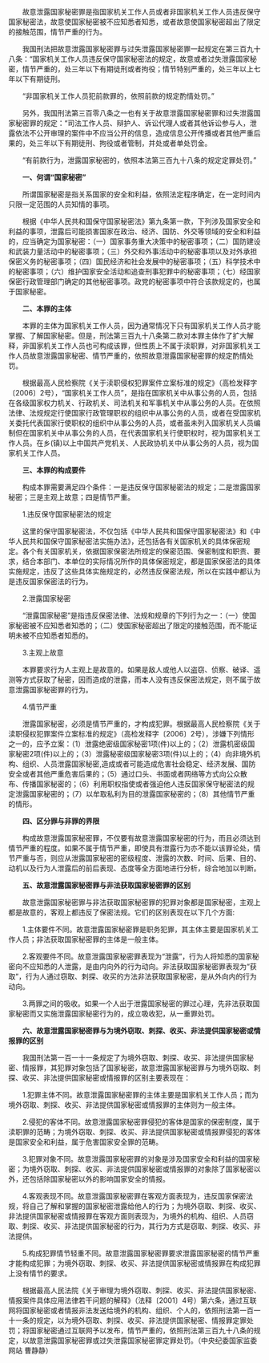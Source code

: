 　　故意泄露国家秘密罪是指国家机关工作人员或者非国家机关工作人员违反保守国家秘密法，故意使国家秘密被不应知悉者知悉，或者故意使国家秘密超出了限定的接触范围，情节严重的行为。

　　我国刑法把故意泄露国家秘密罪与过失泄露国家秘密罪一起规定在第三百九十八条：“国家机关工作人员违反保守国家秘密法的规定，故意或者过失泄露国家秘密，情节严重的，处三年以下有期徒刑或者拘役；情节特别严重的，处三年以上七年以下有期徒刑。

　　“非国家机关工作人员犯前款罪的，依照前款的规定酌情处罚。”

　　另外，我国刑法第三百零八条之一也有关于故意泄露国家秘密罪和过失泄露国家秘密罪的规定：“司法工作人员、辩护人、诉讼代理人或者其他诉讼参与人，泄露依法不公开审理的案件中不应当公开的信息，造成信息公开传播或者其他严重后果的，处三年以下有期徒刑、拘役或者管制，并处或者单处罚金。

　　“有前款行为，泄露国家秘密的，依照本法第三百九十八条的规定定罪处罚。”

　　**一、何谓“国家秘密”**

　　所谓国家秘密是指关系国家的安全和利益，依照法定程序确定，在一定时间内只限一定范围的人员知情的事项。

　　根据《中华人民共和国保守国家秘密法》第九条第一款，下列涉及国家安全和利益的事项，泄露后可能损害国家在政治、经济、国防、外交等领域的安全和利益的，应当确定为国家秘密：（一）国家事务重大决策中的秘密事项；（二）国防建设和武装力量活动中的秘密事项；（三）外交和外事活动中的秘密事项以及对外承担保密义务的秘密事项；（四）国民经济和社会发展中的秘密事项；（五）科学技术中的秘密事项；（六）维护国家安全活动和追查刑事犯罪中的秘密事项；（七）经国家保密行政管理部门确定的其他秘密事项。政党的秘密事项中符合该款规定的，也属于国家秘密。

　　**二、本罪的主体**

　　本罪的主体为国家机关工作人员，因为通常情况下只有国家机关工作人员才能掌握、了解国家秘密。但是，刑法第三百九十八条第二款对本罪主体作了扩大解释，非国家机关工作人员也可构成该罪，但性质上不属于渎职罪，对非国家机关工作人员故意泄露国家秘密、情节严重的，依照故意泄露国家秘密罪的规定酌情处罚。

　　根据最高人民检察院《关于渎职侵权犯罪案件立案标准的规定》（高检发释字〔2006〕2号），“国家机关工作人员”，是指在国家机关中从事公务的人员，包括在各级国家权力机关、行政机关、司法机关和军事机关中从事公务的人员。在依照法律、法规规定行使国家行政管理职权的组织中从事公务的人员，或者在受国家机关委托代表国家行使职权的组织中从事公务的人员，或者虽未列入国家机关人员编制但在国家机关中从事公务的人员，在代表国家机关行使职权时，视为国家机关工作人员。在乡(镇)以上中国共产党机关、人民政协机关中从事公务的人员，视为国家机关工作人员。

　　**三、本罪的构成要件**

　　构成本罪需要满足四个条件：一是违反保守国家秘密法的规定；二是泄露国家秘密；三是主观上故意；四是情节严重。

　　1.违反保守国家秘密法的规定

　　这里的保守国家秘密法，不仅包括《中华人民共和国保守国家秘密法》和《中华人民共和国保守国家秘密法实施办法》，还包括各有关国家机关的具体保密规定。各个有关国家机关，依据国家保密法所规定的保密范围、保密制度和职责、要求，结合本部门、本单位的实际情况所作的具体保密规定，都是国家保密法的具体实施规定，违反了这些具体实施规定的，必然违反保密法规，所以在实践中都认为是违反国家保密法的行为。

　　2.泄露国家秘密

　　“泄露国家秘密”是指违反保密法律、法规和规章的下列行为之一：（一）使国家秘密被不应知悉者知悉的；（二）使国家秘密超出了限定的接触范围，而不能证明未被不应知悉者知悉的。

　　3.主观上故意

　　本罪要求行为人主观上是故意的。如果是敌人或他人以盗窃、侦察、破译、遥测等方式获取了秘密，因而造成的泄露，而本人没有违反保密法规定，则不属于故意泄露国家秘密罪的行为。

　　4.情节严重

　　泄露国家秘密，必须是情节严重的，才构成犯罪。根据最高人民检察院《关于渎职侵权犯罪案件立案标准的规定》（高检发释字〔2006〕2号），涉嫌下列情形之一的，应予立案：（1）泄露绝密级国家秘密1项(件)以上的；（2）泄露机密级国家秘密2项(件)以上的；（3）泄露秘密级国家秘密3项(件)以上的；（4）向非境外机构、组织、人员泄露国家秘密,造成或者可能造成危害社会稳定、经济发展、国防安全或者其他严重危害后果的；（5）通过口头、书面或者网络等方式向公众散布、传播国家秘密的；（6）利用职权指使或者强迫他人违反国家保守秘密法的规定泄露国家秘密的；（7）以牟取私利为目的泄露国家秘密的；（8）其他情节严重的情形。

　　**四、区分罪与非罪的界限**

　　构成故意泄露国家秘密罪，不仅要有故意泄露国家秘密的行为，而且必须达到情节严重的程度。如果不属于情节严重，即使具有泄露行为亦不能以该罪论处，情节严重与否，则应从泄露国家秘密的密级程度、泄露的次数、时间、后果、目的、动机以及行为人泄露后的前后表现、态度等全方面地进行分析，综合地加以判断。

　　**五、故意泄露国家秘密罪与非法获取国家秘密罪的区别**

　　故意泄露国家秘密罪与非法获取国家秘密罪的犯罪对象都是国家秘密，主观上都是故意的，客观上都违反了保密法规。它们的区别表现在以下几个方面:

　　1.主体要件不同。故意泄露国家秘密罪是职务犯罪，其主体主要是国家机关工作人员；非法获取国家秘密罪的主体是一般主体。

　　2.客观要件不同。故意泄露国家秘密罪表现为“泄露”，行为人将知悉的国家秘密向不应知悉的人泄露，是由内向外的行为动向。非法获取国家秘密罪表现为“获取”，行为人通过窃取、刺探、收买的方法非法获取国家秘密，是从外向内的行为动向。

　　3.两罪之间的吸收。如果一个人出于泄露国家秘密的罪过心理，先非法获取国家秘密而又实施泄露国家秘密行为的，成立吸收犯，从一重罪处罚。

　　**六、故意泄露国家秘密罪与为境外窃取、刺探、收买、非法提供国家秘密或情报罪的区别**

　　我国刑法第一百一十一条规定了为境外窃取、刺探、收买、非法提供国家秘密、情报罪，其犯罪对象包括了国家秘密，故意泄露国家秘密罪与为境外窃取、刺探、收买、非法提供国家秘密或情报罪的区别主要表现在：

　　1.犯罪主体不同。故意泄露国家秘密罪的主体主要是国家机关工作人员；而为境外窃取、刺探、收买、非法提供国家秘密或情报罪的主体则为一般主体。

　　2.侵犯的客体不同。故意泄露国家秘密罪侵犯的客体是国家的保密制度，属于渎职罪的范畴；为境外窃取、刺探、收买、非法提供国家秘密或情报罪侵犯的客体是国家安全和利益，属于危害国家安全罪的范畴。

　　3.犯罪对象不同。故意泄露国家秘密罪的对象是涉及国家安全和利益的国家秘密；为境外窃取、刺探、收买、非法提供国家秘密或情报罪的对象除了国家秘密以外，还包括除国家秘密以外的影响国家安全的情报。

　　4.客观表现不同。故意泄露国家秘密罪在客观方面表现为，违反国家保密法规，将自己了解和掌握的国家秘密泄露给他人的行为；为境外窃取、刺探、收买、非法提供国家秘密或情报罪在客观方面则表现为，为境外的机构、组织、人员窃取、刺探、收买、非法提供国家秘密的行为，其行为方式是窃取、刺探、收买、非法提供。

　　5.构成犯罪情节轻重不同。故意泄露国家秘密罪要求泄露国家秘密的情节严重才能构成犯罪；为境外窃取、刺探、收买、非法提供国家秘密或情报罪在构成犯罪上没有情节的要求。

　　根据最高人民法院《关于审理为境外窃取、刺探、收买、非法提供国家秘密、情报案件具体应用法律若干问题的解释》（法释〔2001〕4号）第六条，通过互联网将国家秘密或者情报非法发送给境外的机构、组织、个人的，依照刑法第一百一十一条的规定，以为境外窃取、刺探、收买、非法提供国家秘密、情报罪定罪处罚；将国家秘密通过互联网予以发布，情节严重的，依照刑法第三百九十八条的规定，以故意泄露国家秘密罪或过失泄露国家秘密罪定罪处罚。（中央纪委国家监委网站 曹静静）